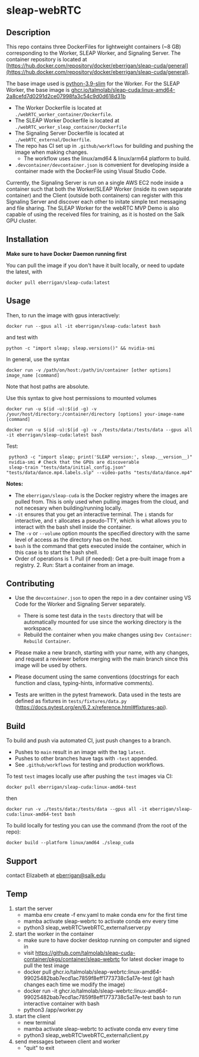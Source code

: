 # sleap-webRTC


## Description
This repo contains three DockerFiles for lightweight containers (~8 GB) corresponding to the Worker, SLEAP Worker, and Signaling Server. The container repository is located at [https://hub.docker.com/repository/docker/eberrigan/sleap-cuda/general](https://hub.docker.com/repository/docker/eberrigan/sleap-cuda/general).

The base image used is [python-3.9-slim](https://hub.docker.com/layers/library/python/3.9/images/sha256-8806b78efc2b334c3f6231ae21c43b029c1ae6ab56bdb6a4b95e58bbce85899a) for the Worker. For the SLEAP Worker, the base image is [ghcr.io/talmolab/sleap-cuda:linux-amd64-2a8cefd7d0291d2ce07998fa3c54c9d0d618d31b](ghcr.io/talmolab/sleap-cuda:linux-amd64-2a8cefd7d0291d2ce07998fa3c54c9d0d618d31b)
- The Worker Dockerfile is located at `./webRTC_worker_container/Dockerfile`.
- The SLEAP Worker Dockerfile is located at `./webRTC_worker_sleap_container/Dockerfile`
- The Signaling Server Dockerfile is located at `./webRTC_external/Dockerfile`.
- The repo has CI set up in `.github/workflows` for building and pushing the image when making changes.
  - The workflow uses the linux/amd64 & linux/arm64 platform to build. 
- `.devcontainer/devcontainer.json` is convenient for developing inside a container made with the DockerFile using Visual Studio Code.

Currently, the Signaling Server is run on a single AWS EC2 node inside a container such that both the Worker/SLEAP Worker (inside its own separate container) and the Client (outside both containers) can register with this Signaling Server and discover each other to initate simple text messaging and file sharing. The SLEAP Worker for the webRTC MVP Demo is also capable of using the received files for training, as it is hosted on the Salk GPU cluster. 


## Installation

**Make sure to have Docker Daemon running first**


You can pull the image if you don't have it built locally, or need to update the latest, with

```
docker pull eberrigan/sleap-cuda:latest
```

## Usage 

Then, to run the image with gpus interactively:

```
docker run --gpus all -it eberrigan/sleap-cuda:latest bash
```

and test with 

```
python -c "import sleap; sleap.versions()" && nvidia-smi
```

In general, use the syntax

```
docker run -v /path/on/host:/path/in/container [other options] image_name [command]
```

Note that host paths are absolute. 


Use this syntax to give host permissions to mounted volumes
```
docker run -u $(id -u):$(id -g) -v /your/host/directory:/container/directory [options] your-image-name [command]
```

```
docker run -u $(id -u):$(id -g) -v ./tests/data:/tests/data --gpus all -it eberrigan/sleap-cuda:latest bash
```

Test:

```
 python3 -c "import sleap; print('SLEAP version:', sleap.__version__)"
 nvidia-smi # Check that the GPUs are discoverable
 sleap-train "tests/data/initial_config.json" "tests/data/dance.mp4.labels.slp" --video-paths "tests/data/dance.mp4"
```

**Notes:**

- The `eberrigan/sleap-cuda` is the Docker registry where the images are pulled from. This is only used when pulling images from the cloud, and not necesary when building/running locally.
- `-it` ensures that you get an interactive terminal. The `i` stands for interactive, and `t` allocates a pseudo-TTY, which is what allows you to interact with the bash shell inside the container.
- The `-v` or `--volume` option mounts the specified directory with the same level of access as the directory has on the host.
- `bash` is the command that gets executed inside the container, which in this case is to start the bash shell.
- Order of operations is 1. Pull (if needed): Get a pre-built image from a registry. 2. Run: Start a container from an image.

## Contributing

- Use the `devcontainer.json` to open the repo in a dev container using VS Code for the Worker and Signaling Server separately.
  - There is some test data in the `tests` directory that will be automatically mounted for use since the working directory is the workspace.
  - Rebuild the container when you make changes using `Dev Container: Rebuild Container`.

- Please make a new branch, starting with your name, with any changes, and request a reviewer before merging with the main branch since this image will be used by others.
- Please document using the same conventions (docstrings for each function and class, typing-hints, informative comments).
- Tests are written in the pytest framework. Data used in the tests are defined as fixtures in `tests/fixtures/data.py` (https://docs.pytest.org/en/6.2.x/reference.html#fixtures-api).


## Build
To build and push via automated CI, just push changes to a branch. 
- Pushes to `main` result in an image with the tag `latest`. 
- Pushes to other branches have tags with `-test` appended. 
- See `.github/workflows` for testing and production workflows.

To test `test` images locally use after pushing the `test` images via CI:

```
docker pull eberrigan/sleap-cuda:linux-amd64-test
```

then 

```
docker run -v ./tests/data:/tests/data --gpus all -it eberrigan/sleap-cuda:linux-amd64-test bash
```

To build locally for testing you can use the command (from the root of the repo):

```
docker build --platform linux/amd64 ./sleap_cuda
```

## Support
contact Elizabeth at eberrigan@salk.edu


## Temp 
1. start the server
   - mamba env create -f env.yaml to make conda env for the first time
   - mamba activate sleap-webrtc to activate conda env every time
   - python3 sleap_webRTC\webRTC_external\server.py
2. start the worker in the container
   - make sure to have docker desktop running on computer and signed in
   - visit https://github.com/talmolab/sleap-cuda-container/pkgs/container/sleap-webrtc for latest docker image to pull the test image
   - docker pull ghcr.io/talmolab/sleap-webrtc:linux-amd64-99025482bab7ecd1ac7859f8eff1773738c5a17e-test (git hash changes each time we modify the image)
   - docker run -it ghcr.io/talmolab/sleap-webrtc:linux-amd64-99025482bab7ecd1ac7859f8eff1773738c5a17e-test bash to run interactive container with bash
   - python3 /app/worker.py
3. start the client
   - new terminal
   - mamba activate sleap-webrtc to activate conda env every time
   - python3 sleap_webRTC\webRTC_external\client.py
4. send messages between client and worker
   - "quit" to exit
